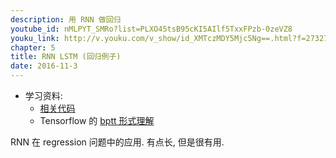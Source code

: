 ```yaml
---
description: 用 RNN 做回归
youtube_id: nMLPYT_SMRo?list=PLXO45tsB95cKI5AIlf5TxxFPzb-0zeVZ8
youku_link: http://v.youku.com/v_show/id_XMTczMDY5Mjc5Ng==.html?f=27327189&o=1
chapter: 5
title: RNN LSTM (回归例子)
date: 2016-11-3
---
```

* 学习资料:
  * [相关代码](https://github.com/MorvanZhou/tutorials/tree/master/tensorflowTUT/tf20_RNN2.2)
  * Tensorflow 的 [bptt 形式理解](http://r2rt.com/styles-of-truncated-backpropagation.html)
  
RNN 在 regression 问题中的应用. 有点长, 但是很有用.

